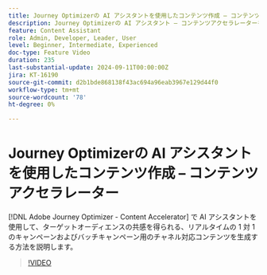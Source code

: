 ```yaml
---
title: Journey Optimizerの AI アシスタントを使用したコンテンツ作成 – コンテンツアクセラレーター
description: Journey Optimizerの AI アシスタント – コンテンツアクセラレーターを使用して、ターゲットオーディエンスの共感を得られる、リアルタイムの 1 対 1 のキャンペーンおよびバッチキャンペーン用のチャネル対応コンテンツを生成する方法を説明します。
feature: Content Assistant
role: Admin, Developer, Leader, User
level: Beginner, Intermediate, Experienced
doc-type: Feature Video
duration: 235
last-substantial-update: 2024-09-11T00:00:00Z
jira: KT-16190
source-git-commit: d2b1bde868138f43ac694a96eab3967e129d44f0
workflow-type: tm+mt
source-wordcount: '78'
ht-degree: 0%

---
```



# Journey Optimizerの AI アシスタントを使用したコンテンツ作成 – コンテンツアクセラレーター

[!DNL Adobe Journey Optimizer - Content Accelerator] で AI アシスタントを使用して、ターゲットオーディエンスの共感を得られる、リアルタイムの 1 対 1 のキャンペーンおよびバッチキャンペーン用のチャネル対応コンテンツを生成する方法を説明します。

>[!VIDEO](https://video.tv.adobe.com/v/3433552/?learn=on)
